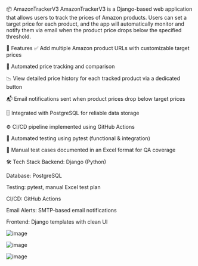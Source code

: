 📦 AmazonTrackerV3
AmazonTrackerV3 is a Django-based web application that allows users to track the prices of Amazon products. Users can set a target price for each product, and the app will automatically monitor and notify them via email when the product price drops below the specified threshold.

🚀 Features
✅ Add multiple Amazon product URLs with customizable target prices

🔄 Automated price tracking and comparison

📉 View detailed price history for each tracked product via a dedicated button

📬 Email notifications sent when product prices drop below target prices

🗄️ Integrated with PostgreSQL for reliable data storage

⚙️ CI/CD pipeline implemented using GitHub Actions

🧪 Automated testing using pytest (functional & integration)

📝 Manual test cases documented in an Excel format for QA coverage

🛠 Tech Stack
Backend: Django (Python)

Database: PostgreSQL

Testing: pytest, manual Excel test plan

CI/CD: GitHub Actions

Email Alerts: SMTP-based email notifications

Frontend: Django templates with clean UI


![image](https://github.com/user-attachments/assets/694fc3fb-139e-4d8c-a734-1af990b7eb68)

![image](https://github.com/user-attachments/assets/194b33c9-b903-443e-8f86-da02a89972dc)

![image](https://github.com/user-attachments/assets/fc8f634f-a167-4375-ba99-e7487e342bfc)
